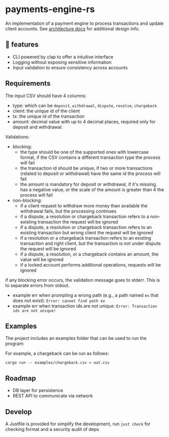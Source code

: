 # payments-engine-rs
An implementation of a payment engine to process transactions and update client accounts. See [architecture docs](docs/ARCHITECTURE.md) for additional design info.


## :rocket: features 
- CLI powered by clap to offer a intuitive interface
- Logging without exposing sensitive information
- Input validation to ensure consistency across accounts

## Requirements 

The input CSV should have 4 columns:
- type: which can be `deposit`, `withdrawal`, `dispute`, `resolve`, `chargeback`
- client: the unique id of the client
- tx: the unique id of the transaction
- amount: decimal value with up to 4 decimal places, required only for deposit and withdrawal. 

Validations:

- blocking:
  - the type should be one of the supported ones with lowercase format, if the CSV contains a different transaction type the process will fail
  - the transaction id should be unique, if two or more transactions (related to deposit or withdrawal) have the same id the process will fail
  - the amount is mandatory for deposit or withdrawal, if it's missing, has a negative value, or the scale of the amount is greater than 4 the process will fail
- non-blocking:
  - if a client request to withdraw more money than available the withdrawal fails, but the processing continues
  - if a dispute, a resolution or chargeback transaction refers to a non-existing transaction the request will be ignored
  - if a dispute, a resolution or chargeback transaction refers to an existing transaction but wrong client the request will be ignored
  - if a resolution or a chargeback transaction refers to an existing transaction and right client, but the transaction is not under dispute the request will be ignored
  - if a dispute, a resolution, or a chargeback contains an amount, the value will be ignored
  - if a locked account performs additional operations, requests will be ignored

if any blocking error occurs, the validation message goes to stderr. This is to separate errors from stdout.

- example err when prompting a wrong path (e.g., a path named `ex` that does not exist): `Error: cannot find path ex`
- example err when transaction ids are not unique: `Error: Transaction ids are not unique!`


## Examples

The project includes an examples folder that can be used to run the program:

For example, a chargeback can be run as follows:

`cargo run -- examples/chargeback.csv > out.csv`

## Roadmap
- DB layer for persistence
- REST API to communicate via network

## Develop

A Justfile is provided for simplify the development, run `just check` for checking format and a security audit of deps
